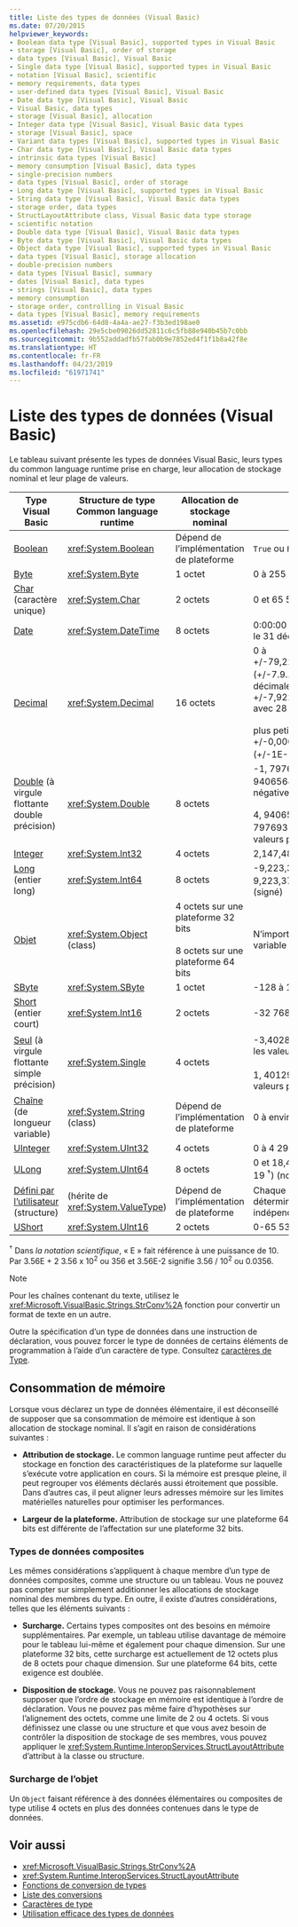```yaml
---
title: Liste des types de données (Visual Basic)
ms.date: 07/20/2015
helpviewer_keywords:
- Boolean data type [Visual Basic], supported types in Visual Basic
- storage [Visual Basic], order of storage
- data types [Visual Basic], Visual Basic
- Single data type [Visual Basic], supported types in Visual Basic
- notation [Visual Basic], scientific
- memory requirements, data types
- user-defined data types [Visual Basic], Visual Basic
- Date data type [Visual Basic], Visual Basic
- Visual Basic, data types
- storage [Visual Basic], allocation
- Integer data type [Visual Basic], Visual Basic data types
- storage [Visual Basic], space
- Variant data types [Visual Basic], supported types in Visual Basic
- Char data type [Visual Basic], Visual Basic data types
- intrinsic data types [Visual Basic]
- memory consumption [Visual Basic], data types
- single-precision numbers
- data types [Visual Basic], order of storage
- Long data type [Visual Basic], supported types in Visual Basic
- String data type [Visual Basic], Visual Basic data types
- storage order, data types
- StructLayoutAttribute class, Visual Basic data type storage
- scientific notation
- Double data type [Visual Basic], Visual Basic data types
- Byte data type [Visual Basic], Visual Basic data types
- Object data type [Visual Basic], supported types in Visual Basic
- data types [Visual Basic], storage allocation
- double-precision numbers
- data types [Visual Basic], summary
- dates [Visual Basic], data types
- strings [Visual Basic], data types
- memory consumption
- storage order, controlling in Visual Basic
- data types [Visual Basic], memory requirements
ms.assetid: e975cdb6-64d8-4a4a-ae27-f3b3ed198ae0
ms.openlocfilehash: 29e5cbe09026dd52811c6c5fb88e940b45b7c0bb
ms.sourcegitcommit: 9b552addadfb57fab0b9e7852ed4f1f1b8a42f8e
ms.translationtype: HT
ms.contentlocale: fr-FR
ms.lasthandoff: 04/23/2019
ms.locfileid: "61971741"
---
```

# <a name="data-type-summary-visual-basic"></a>Liste des types de données (Visual Basic)
Le tableau suivant présente les types de données Visual Basic, leurs types du common language runtime prise en charge, leur allocation de stockage nominal et leur plage de valeurs.  
  
|Type Visual Basic|Structure de type Common language runtime|Allocation de stockage nominal|Plage de valeurs|  
|-----------------------|--------------------------------------------|--------------------------------|-----------------|  
|[Boolean](../../../visual-basic/language-reference/data-types/boolean-data-type.md)|<xref:System.Boolean>|Dépend de l’implémentation de plateforme|`True` ou `False`|  
|[Byte](../../../visual-basic/language-reference/data-types/byte-data-type.md)|<xref:System.Byte>|1 octet|0 à 255 (non signé)|  
|[Char](../../../visual-basic/language-reference/data-types/char-data-type.md) (caractère unique)|<xref:System.Char>|2 octets|0 et 65 535 (non signé)|  
|[Date](../../../visual-basic/language-reference/data-types/date-data-type.md)|<xref:System.DateTime>|8 octets|0:00:00 (minuit) le 1er janvier 0001 à 23:59:59 le 31 décembre 9999|  
|[Decimal](../../../visual-basic/language-reference/data-types/decimal-data-type.md)|<xref:System.Decimal>|16 octets|0 à +/-79,228,162,514,264,337,593,543,950,335 (+/-7.9... E + 28) <sup>†</sup> sans aucune virgule décimale ; 0 à +/-7,9228162514264337593543950335 avec 28 à droite du séparateur décimal ;<br /><br /> plus petit un nombre différent de zéro est +/-0,0000000000000000000000000001 (+/-1E-28) <sup>†</sup>|  
|[Double](../../../visual-basic/language-reference/data-types/double-data-type.md) (à virgule flottante double précision)|<xref:System.Double>|8 octets|-1, 79769313486231570E + 308 à - 4, 94065645841246544E-324 <sup>†</sup> pour les valeurs négatives ;<br /><br /> 4, 94065645841246544E-324 à 1, 79769313486231570E + 308 <sup>†</sup> pour les valeurs positives|  
|[Integer](../../../visual-basic/language-reference/data-types/integer-data-type.md)|<xref:System.Int32>|4 octets|2,147,483,648 et 2 147 483 647 (signé)|  
|[Long](../../../visual-basic/language-reference/data-types/long-data-type.md) (entier long)|<xref:System.Int64>|8 octets|-9,223,372,036,854,775,808 à 9,223,372,036,854,775,807 (9.2... E + 18 <sup>†</sup>) (signé)|  
|[Objet](../../../visual-basic/language-reference/data-types/object-data-type.md)|<xref:System.Object> (class)|4 octets sur une plateforme 32 bits<br /><br /> 8 octets sur une plateforme 64 bits|N’importe quel type peut être stocké dans une variable de type `Object`|  
|[SByte](../../../visual-basic/language-reference/data-types/sbyte-data-type.md)|<xref:System.SByte>|1 octet|-128 à 127 (signé)|  
|[Short](../../../visual-basic/language-reference/data-types/short-data-type.md) (entier court)|<xref:System.Int16>|2 octets|-32 768 à 32 767 (signé)|  
|[Seul](../../../visual-basic/language-reference/data-types/single-data-type.md) (à virgule flottante simple précision)|<xref:System.Single>|4 octets|-3,4028235E + 38 à - 1, 401298E-45 <sup>†</sup> pour les valeurs négatives ;<br /><br /> 1, 401298E-45 et 3,4028235E + 38 <sup>†</sup> pour les valeurs positives|  
|[Chaîne](../../../visual-basic/language-reference/data-types/string-data-type.md) (de longueur variable)|<xref:System.String> (class)|Dépend de l’implémentation de plateforme|0 à environ 2 milliards de caractères Unicode|  
|[UInteger](../../../visual-basic/language-reference/data-types/uinteger-data-type.md)|<xref:System.UInt32>|4 octets|0 à 4 294 967 295 (non signé)|  
|[ULong](../../../visual-basic/language-reference/data-types/ulong-data-type.md)|<xref:System.UInt64>|8 octets|0 et 18,446,744,073,709,551,615 (1.8... E + 19 <sup>†</sup>) (non signé)|  
|[Défini par l’utilisateur](../../../visual-basic/language-reference/data-types/user-defined-data-type.md) (structure)|(hérite de <xref:System.ValueType>)|Dépend de l’implémentation de plateforme|Chaque membre de la structure a une plage déterminée par son type de données et indépendante des plages des autres membres|  
|[UShort](../../../visual-basic/language-reference/data-types/ushort-data-type.md)|<xref:System.UInt16>|2 octets|0-65 535 (non signé)|  
  
 <sup>†</sup> Dans *la notation scientifique*, « E » fait référence à une puissance de 10. Par 3.56E + 2 3.56 x 10<sup>2</sup> ou 356 et 3.56E-2 signifie 3.56 / 10<sup>2</sup> ou 0.0356.  
  
> [!NOTE]
>  Pour les chaînes contenant du texte, utilisez le <xref:Microsoft.VisualBasic.Strings.StrConv%2A> fonction pour convertir un format de texte en un autre.  
  
 Outre la spécification d’un type de données dans une instruction de déclaration, vous pouvez forcer le type de données de certains éléments de programmation à l’aide d’un caractère de type. Consultez [caractères de Type](../../../visual-basic/programming-guide/language-features/data-types/type-characters.md).  
  
## <a name="memory-consumption"></a>Consommation de mémoire  
 Lorsque vous déclarez un type de données élémentaire, il est déconseillé de supposer que sa consommation de mémoire est identique à son allocation de stockage nominal. Il s’agit en raison de considérations suivantes :  
  
- **Attribution de stockage.** Le common language runtime peut affecter du stockage en fonction des caractéristiques de la plateforme sur laquelle s’exécute votre application en cours. Si la mémoire est presque pleine, il peut regrouper vos éléments déclarés aussi étroitement que possible. Dans d’autres cas, il peut aligner leurs adresses mémoire sur les limites matérielles naturelles pour optimiser les performances.  
  
- **Largeur de la plateforme.** Attribution de stockage sur une plateforme 64 bits est différente de l’affectation sur une plateforme 32 bits.  
  
### <a name="composite-data-types"></a>Types de données composites  
 Les mêmes considérations s’appliquent à chaque membre d’un type de données composites, comme une structure ou un tableau. Vous ne pouvez pas compter sur simplement additionner les allocations de stockage nominal des membres du type. En outre, il existe d’autres considérations, telles que les éléments suivants :  
  
- **Surcharge.** Certains types composites ont des besoins en mémoire supplémentaires. Par exemple, un tableau utilise davantage de mémoire pour le tableau lui-même et également pour chaque dimension. Sur une plateforme 32 bits, cette surcharge est actuellement de 12 octets plus de 8 octets pour chaque dimension. Sur une plateforme 64 bits, cette exigence est doublée.  
  
- **Disposition de stockage.** Vous ne pouvez pas raisonnablement supposer que l’ordre de stockage en mémoire est identique à l’ordre de déclaration. Vous ne pouvez pas même faire d’hypothèses sur l’alignement des octets, comme une limite de 2 ou 4 octets. Si vous définissez une classe ou une structure et que vous avez besoin de contrôler la disposition de stockage de ses membres, vous pouvez appliquer le <xref:System.Runtime.InteropServices.StructLayoutAttribute> d’attribut à la classe ou structure.  
  
### <a name="object-overhead"></a>Surcharge de l’objet  
 Un `Object` faisant référence à des données élémentaires ou composites de type utilise 4 octets en plus des données contenues dans le type de données.  
  
## <a name="see-also"></a>Voir aussi

- <xref:Microsoft.VisualBasic.Strings.StrConv%2A>
- <xref:System.Runtime.InteropServices.StructLayoutAttribute>
- [Fonctions de conversion de types](../../../visual-basic/language-reference/functions/type-conversion-functions.md)
- [Liste des conversions](../../../visual-basic/language-reference/keywords/conversion-summary.md)
- [Caractères de type](../../../visual-basic/programming-guide/language-features/data-types/type-characters.md)
- [Utilisation efficace des types de données](../../../visual-basic/programming-guide/language-features/data-types/efficient-use-of-data-types.md)
